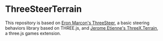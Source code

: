 # ThreeSteerTerrain

This repository is based on [Eron Marcon's ThreeSteer](https://github.com/erosmarcon/three-steer), a basic steering behaviors library based on THREE.js, and [Jerome Etienne's ThreeX.Terrain](https://github.com/jeromeetienne/threex.terrain), a three.js games extension.
